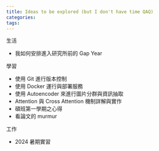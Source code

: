 ```yaml
---
title: Ideas to be explored (but I don't have time QAQ)
categories: 
tags:
---
```


生活
- 我如何安排進入研究所前的 Gap Year

學習
- 使用 Git 進行版本控制
- 使用 Docker 運行與部署服務
- 使用 Autoencoder 來進行圖片分群與資訊抽取
- Attention 與 Cross Attention 機制詳解與實作
- 碩班第一學期之心得
- 看論文的 murmur

工作
- 2024 暑期實習